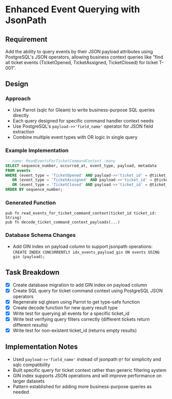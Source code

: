 # Enhanced Event Querying with JsonPath

## Requirement
Add the ability to query events by their JSON payload attributes using PostgreSQL's JSON operators, allowing business context queries like "find all ticket events (TicketOpened, TicketAssigned, TicketClosed) for ticket T-001".

## Design

### Approach
- Use Parrot (sqlc for Gleam) to write business-purpose SQL queries directly
- Each query designed for specific command handler context needs
- Use PostgreSQL's `payload->>'field_name'` operator for JSON field extraction
- Combine multiple event types with OR logic in single query

### Example Implementation
```sql
-- name: ReadEventsForTicketCommandContext :many
SELECT sequence_number, occurred_at, event_type, payload, metadata
FROM events
WHERE (event_type = 'TicketOpened' AND payload->>'ticket_id' = @ticket_id)
   OR (event_type = 'TicketAssigned' AND payload->>'ticket_id' = @ticket_id)
   OR (event_type = 'TicketClosed' AND payload->>'ticket_id' = @ticket_id)
ORDER BY sequence_number;
```

### Generated Function
```gleam
pub fn read_events_for_ticket_command_context(ticket_id ticket_id: String)
pub fn decode_ticket_command_context_payloads(...)
```

### Database Schema Changes
- Add GIN index on payload column to support jsonpath operations: `CREATE INDEX CONCURRENTLY idx_events_payload_gin ON events USING gin (payload);`

## Task Breakdown

- [x] Create database migration to add GIN index on payload column
- [x] Create SQL query for ticket command context using PostgreSQL JSON operators
- [x] Regenerate sql.gleam using Parrot to get type-safe function
- [x] Create decode function for new query result type
- [x] Write test for querying all events for a specific ticket_id
- [x] Write test verifying query filters correctly (different tickets return different results)
- [x] Write test for non-existent ticket_id (returns empty results)

## Implementation Notes

- Used `payload->>'field_name'` instead of jsonpath `@?` for simplicity and sqlc compatibility
- Built specific query for ticket context rather than generic filtering system
- GIN index supports JSON operations and will improve performance on larger datasets
- Pattern established for adding more business-purpose queries as needed